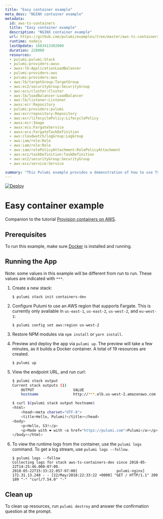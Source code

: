 ```yaml
---
title: "Easy container example"
meta_desc: "NGINX container example"
metadata:
  id: aws-ts-containers
  title: "Easy container example"
  description: "NGINX container example"
  url: https://github.com/pulumi/examples/tree/master/aws-ts-containers
  runtime: nodejs
  lastUpdate: 1683413302000
  duration: 228000
  resources:
  - pulumi:pulumi:Stack
  - pulumi:providers:awsx
  - awsx:lb:ApplicationLoadBalancer
  - pulumi:providers:aws
  - pulumi:providers:aws
  - aws:lb/targetGroup:TargetGroup
  - aws:ec2/securityGroup:SecurityGroup
  - aws:ecs/cluster:Cluster
  - aws:lb/loadBalancer:LoadBalancer
  - aws:lb/listener:Listener
  - awsx:ecr:Repository
  - pulumi:providers:pulumi
  - aws:ecr/repository:Repository
  - aws:ecr/lifecyclePolicy:LifecyclePolicy
  - awsx:ecr:Image
  - awsx:ecs:FargateService
  - awsx:ecs:FargateTaskDefinition
  - aws:cloudwatch/logGroup:LogGroup
  - aws:iam/role:Role
  - aws:iam/role:Role
  - aws:iam/rolePolicyAttachment:RolePolicyAttachment
  - aws:ecs/taskDefinition:TaskDefinition
  - aws:ec2/securityGroup:SecurityGroup
  - aws:ecs/service:Service

summary: "This Pulumi example provides a demonstration of how to use TypeScript to orchestrate a multi-container application on AWS. It sets up an Amazon Elastic Container Service (ECS) cluster to deploy Docker containers, and an Amazon Elastic Container Registry (ECR) to store the application artifacts. The example is written in TypeScript and uses AWS to provide a cloud-based computing use case. It demonstrates an effective way to spin up a multi-container application in the cloud."
---
```


[![Deploy](https://get.pulumi.com/new/button.svg)](https://app.pulumi.com/new?template=https://github.com/pulumi/examples/blob/master/aws-ts-containers/README.md)

# Easy container example

Companion to the tutorial [Provision containers on AWS](https://www.pulumi.com/docs/tutorials/aws/ecs-fargate/).

## Prerequisites

To run this example, make sure [Docker](https://docs.docker.com/engine/installation/) is installed and running.

## Running the App

Note: some values in this example will be different from run to run.  These values are indicated
with `***`.

1.  Create a new stack:

    ```
    $ pulumi stack init containers-dev
    ```

1.  Configure Pulumi to use an AWS region that supports Fargate. This is currently only available in `us-east-1`, `us-east-2`, `us-west-2`, and `eu-west-1`:

    ```
    $ pulumi config set aws:region us-west-2
    ```

1.  Restore NPM modules via `npm install` or `yarn install`.

1.  Preview and deploy the app via `pulumi up`. The preview will take a few minutes, as it builds a Docker container. A total of 19 resources are created.

    ```
    $ pulumi up
    ```

1.  View the endpoint URL, and run curl:

    ```bash
    $ pulumi stack output
    Current stack outputs (1)
        OUTPUT                  VALUE
        hostname                http://***.elb.us-west-2.amazonaws.com

    $ curl $(pulumi stack output hostname)
    <html>
        <head><meta charset="UTF-8">
        <title>Hello, Pulumi!</title></head>
    <body>
        <p>Hello, S3!</p>
        <p>Made with ❤️ with <a href="https://pulumi.com">Pulumi</a></p>
    </body></html>
    ```

1.  To view the runtime logs from the container, use the `pulumi logs` command. To get a log stream, use `pulumi logs --follow`.

    ```
    $ pulumi logs --follow
    Collecting logs for stack aws-ts-containers-dev since 2018-05-22T14:25:46.000-07:00.
    2018-05-22T15:33:22.057-07:00[                  pulumi-nginx] 172.31.13.248 - - [22/May/2018:22:33:22 +0000] "GET / HTTP/1.1" 200 189 "-" "curl/7.54.0" "-"
    ```

## Clean up

To clean up resources, run `pulumi destroy` and answer the confirmation question at the prompt.

